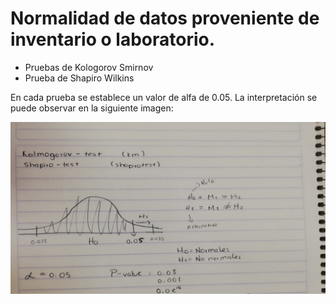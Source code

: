 # Normalidad de datos proveniente de inventario o laboratorio.

+ Pruebas de Kologorov Smirnov
+ Prueba de Shapiro Wilkins 

En cada prueba se establece un valor de alfa de 0.05.
La interpretación se puede observar en la siguiente imagen:



![Interpretación][123]

[123]: Imagen1.png
